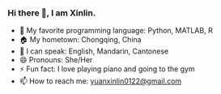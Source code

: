 ### Hi there 👋, I am Xinlin.

- 🔭 My favorite programming language: Python, MATLAB, R 
- 🏠 My hometown: Chongqing, China
- 📖 I can speak: English, Mandarin, Cantonese
- 😄 Pronouns: She/Her
- ⚡ Fun fact: I love playing piano and going to the gym
- 📫 How to reach me: yuanxinlin0122@gmail.com
